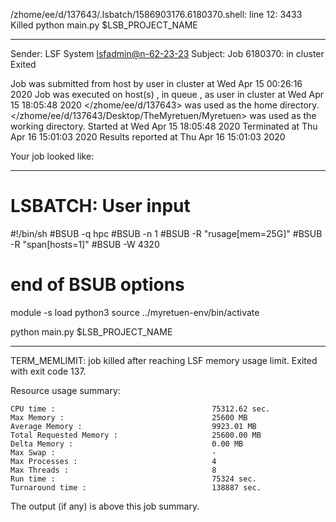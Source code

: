 /zhome/ee/d/137643/.lsbatch/1586903176.6180370.shell: line 12:  3433 Killed                  python main.py $LSB_PROJECT_NAME

------------------------------------------------------------
Sender: LSF System <lsfadmin@n-62-23-23>
Subject: Job 6180370: <NNAgent36000-IMP-sample-length10-hist10> in cluster <dcc> Exited

Job <NNAgent36000-IMP-sample-length10-hist10> was submitted from host <n-62-30-6> by user <s183905> in cluster <dcc> at Wed Apr 15 00:26:16 2020
Job was executed on host(s) <n-62-23-23>, in queue <hpc>, as user <s183905> in cluster <dcc> at Wed Apr 15 18:05:48 2020
</zhome/ee/d/137643> was used as the home directory.
</zhome/ee/d/137643/Desktop/TheMyretuen/Myretuen> was used as the working directory.
Started at Wed Apr 15 18:05:48 2020
Terminated at Thu Apr 16 15:01:03 2020
Results reported at Thu Apr 16 15:01:03 2020

Your job looked like:

------------------------------------------------------------
# LSBATCH: User input
#!/bin/sh
#BSUB -q hpc
#BSUB -n 1
#BSUB -R "rusage[mem=25G]"
#BSUB -R "span[hosts=1]"
#BSUB -W 4320
# end of BSUB options

module -s load python3
source ../myretuen-env/bin/activate

python main.py $LSB_PROJECT_NAME


------------------------------------------------------------

TERM_MEMLIMIT: job killed after reaching LSF memory usage limit.
Exited with exit code 137.

Resource usage summary:

    CPU time :                                   75312.62 sec.
    Max Memory :                                 25600 MB
    Average Memory :                             9923.01 MB
    Total Requested Memory :                     25600.00 MB
    Delta Memory :                               0.00 MB
    Max Swap :                                   -
    Max Processes :                              4
    Max Threads :                                8
    Run time :                                   75324 sec.
    Turnaround time :                            138887 sec.

The output (if any) is above this job summary.


